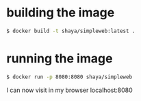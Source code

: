 # building the image

```sh
$ docker build -t shaya/simpleweb:latest .
```

# running the image

```sh
$ docker run -p 8080:8080 shaya/simpleweb
```

I can now visit in my browser localhost:8080

